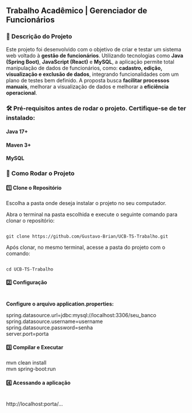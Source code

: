 <h2>Trabalho Acadêmico | Gerenciador de Funcionários</h2>

<h3>📝 Descrição do Projeto</h3> 

Este projeto foi desenvolvido com o objetivo de criar e testar um sistema web voltado à **gestão de funcionários**. Utilizando tecnologias como **Java (Spring Boot)**, **JavaScript (React)** e **MySQL**, a aplicação permite total manipulação de dados de funcionários, como: **cadastro, edição, visualização e exclusão de dados**, integrando funcionalidades com um plano de testes bem definido. A proposta busca **facilitar processos manuais**, melhorar a visualização de dados e melhorar a **eficiência operacional**.


<h3>🛠 Pré-requisitos antes de rodar o projeto. Certifique-se de ter instalado:</h3>

<h4>Java 17+</h4>

<h4>Maven 3+</h4>

<h4>MySQL</h4>

<h3>🚀 Como Rodar o Projeto</h3>

<h4>1️⃣ Clone o Repositório</h4>

<p>Escolha a pasta onde deseja instalar o projeto no seu computador.</p>

<p>Abra o terminal na pasta escolhida e execute o seguinte comando para clonar o repositório:</p>

<pre><code>
git clone https://github.com/Gustavo-Brian/UCB-TS-Trabalho.git
</code></pre>

<p>Após clonar, no mesmo terminal, acesse a pasta do projeto com o comando:</p>

<pre><code>
cd UCB-TS-Trabalho
</code></pre>

<h4>2️⃣ Configuração</h4> <br>
<strong>Configure o arquivo application.properties:</strong>

spring.datasource.url=jdbc:mysql://localhost:3306/seu_banco <br>
spring.datasource.username=username <br>
spring.datasource.password=senha<br>
server.port=porta

<h4>3️⃣ Compilar e Executar</h4>

mvn clean install<br>
mvn spring-boot:run

<h4>4️⃣ Acessando a aplicação</h4> <br>
http://localhost:porta/...
